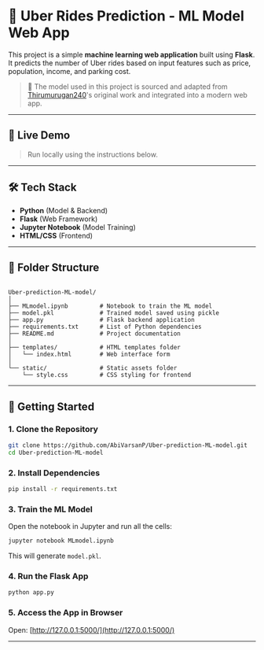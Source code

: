 # 🚖 Uber Rides Prediction - ML Model Web App

This project is a simple **machine learning web application** built using **Flask**. It predicts the number of Uber rides based on input features such as price, population, income, and parking cost.

> 🧠 The model used in this project is sourced and adapted from [Thirumurugan240](https://github.com/Thirumurugan240)'s original work and integrated into a modern web app.

---

## 📍 Live Demo

> Run locally using the instructions below.

---

## 🛠 Tech Stack

- **Python** (Model & Backend)
- **Flask** (Web Framework)
- **Jupyter Notebook** (Model Training)
- **HTML/CSS** (Frontend)

---

## 📁 Folder Structure

```

Uber-prediction-ML-model/
│
├── MLmodel.ipynb         # Notebook to train the ML model
├── model.pkl             # Trained model saved using pickle
├── app.py                # Flask backend application
├── requirements.txt      # List of Python dependencies
├── README.md             # Project documentation
│
├── templates/            # HTML templates folder
│   └── index.html        # Web interface form
│
└── static/               # Static assets folder
    └── style.css         # CSS styling for frontend

````

---

## 🚀 Getting Started

### 1. Clone the Repository

```bash
git clone https://github.com/AbiVarsanP/Uber-prediction-ML-model.git
cd Uber-prediction-ML-model
````

### 2. Install Dependencies

```bash
pip install -r requirements.txt
```

### 3. Train the ML Model

Open the notebook in Jupyter and run all the cells:

```bash
jupyter notebook MLmodel.ipynb
```

This will generate `model.pkl`.

### 4. Run the Flask App

```bash
python app.py
```

### 5. Access the App in Browser

Open: [http://127.0.0.1:5000/](http://127.0.0.1:5000/)

---

